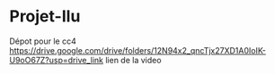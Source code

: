 # Projet-Ilu 
Dépot pour le cc4 
https://drive.google.com/drive/folders/12N94x2_qncTjx27XD1A0IoIK-U9oO67Z?usp=drive_link  lien de la video

